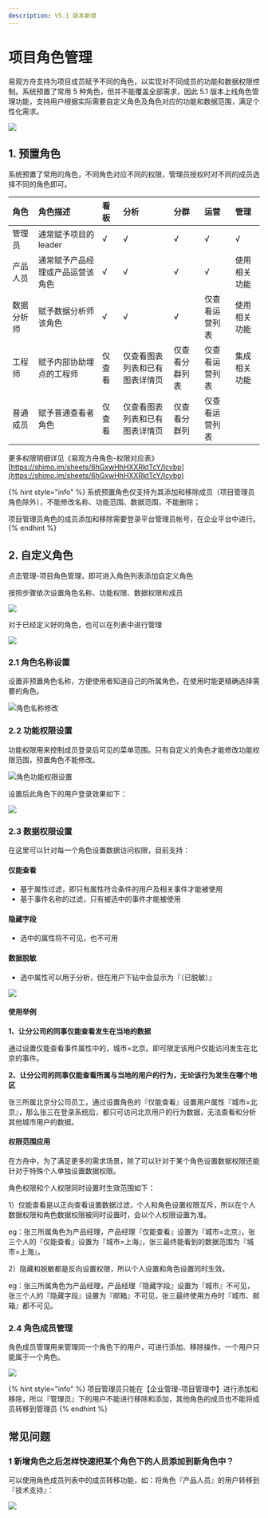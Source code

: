 ```yaml
---
description: V5.1 版本新增
---
```


# 项目角色管理

易观方舟支持为项目成员赋予不同的角色，以实现对不同成员的功能和数据权限控制。系统预置了常用 5 种角色，但并不能覆盖全部需求，因此 5.1 版本上线角色管理功能，支持用户根据实际需要自定义角色及角色对应的功能和数据范围，满足个性化需求。

![](../../.gitbook/assets/image%20%28359%29.png)

## 1. 预置角色

系统预置了常用的角色，不同角色对应不同的权限，管理员授权时对不同的成员选择不同的角色即可。

| 角色 | 角色描述 | 看板 | 分析 | 分群 | 运营 | 管理 |
| :--- | :--- | :--- | :--- | :--- | :--- | :--- |
| 管理员 | 通常赋予项目的leader | √ | √ | √ | √ | √ |
| 产品人员 | 通常赋予产品经理或产品运营该角色 | √ | √ | √ | √ | 使用相关功能 |
| 数据分析师 | 赋予数据分析师该角色 | √ | √ | √ | 仅查看运营列表 | 使用相关功能 |
| 工程师 | 赋予内部协助埋点的工程师 | 仅查看 | 仅查看图表列表和已有图表详情页 | 仅查看分群列表 | 仅查看运营列表 | 集成相关功能 |
| 普通成员 | 赋予普通查看者角色 | 仅查看 | 仅查看图表列表和已有图表详情页 | 仅查看分群列 | 仅查看运营列表 |  |

更多权限明细详见《易观方舟角色-权限对应表》 [https://shimo.im/sheets/6hGxwHhHXXRktTcY/Icvbp](https://shimo.im/sheets/6hGxwHhHXXRktTcY/Icvbp)

{% hint style="info" %}
系统预置角色仅支持为其添加和移除成员（项目管理员角色除外），不能修改名称、功能范围、数据范围，不能删除；

项目管理员角色的成员添加和移除需要登录平台管理员帐号，在企业平台中进行。
{% endhint %}

## 2. 自定义角色

点击管理-项目角色管理，即可进入角色列表添加自定义角色

按照步骤依次设置角色名称、功能权限、数据权限和成员

![](../../.gitbook/assets/image%20%28358%29.png)

对于已经定义好的角色，也可以在列表中进行管理

![](../../.gitbook/assets/image%20%28346%29.png)

### 2.1 角色名称设置

设置非预置角色名称，方便使用者知道自己的所属角色，在使用时能更精确选择需要的角色。

![&#x89D2;&#x8272;&#x540D;&#x79F0;&#x4FEE;&#x6539;](../../.gitbook/assets/image%20%28349%29.png)

### 2.2 功能权限设置

功能权限用来控制成员登录后可见的菜单范围。只有自定义的角色才能修改功能权限范围，预置角色不能修改。

![&#x89D2;&#x8272;&#x529F;&#x80FD;&#x6743;&#x9650;&#x8BBE;&#x7F6E;](https://gblobscdn.gitbook.com/assets%2F-LaKVSdcX30MGZ24jKF_%2F-M88iBPNIAF0Wgdge0LH%2F-M88vCrRi8_Fs8A_uNXv%2Fimage.png?alt=media&token=8ba6deba-9f62-414f-94ff-8eb8be4332de)

设置后此角色下的用户登录效果如下：

![](../../.gitbook/assets/image%20%28351%29.png)

### 2.3 数据权限设置

在这里可以针对每一个角色设置数据访问权限，目前支持：

#### **仅能查看**

* 基于属性过滤，即只有属性符合条件的用户及相关事件才能被使用
* 基于事件名称的过滤，只有被选中的事件才能被使用

#### **隐藏字段**

* 选中的属性将不可见，也不可用

#### **数据脱敏**

* 选中属性可以用于分析，但在用户下钻中会显示为『（已脱敏）』

![](../../.gitbook/assets/jie-ping-20200306-xia-wu-6.02.13.png)

#### 使用举例

**1、让分公司的同事仅能查看发生在当地的数据**

通过设置仅能查看事件属性中的，城市=北京。即可限定该用户仅能访问发生在北京的事件。

**2、让分公司的同事仅能查看所属与当地的用户的行为，无论该行为发生在哪个地区**

张三所属北京分公司员工，通过设置角色的『仅能查看』设置用户属性『城市=北京』，那么张三在登录系统后，都只可访问北京用户的行为数据，无法查看和分析其他城市用户的数据。

#### 权限范围应用

在方舟中，为了满足更多的需求场景，除了可以针对于某个角色设置数据权限还能针对于特殊个人单独设置数据权限。

角色权限和个人权限同时设置时生效范围如下： 

1）仅能查看是以正向查看设置数据过滤，个人和角色设置权限互斥，所以在个人数据权限和角色数据权限被同时设置时，会以个人权限设置为准。 

eg：张三所属角色为产品经理，产品经理『仅能查看』设置为『城市=北京』，张三个人的『仅能查看』设置为『城市=上海』，张三最终能看到的数据范围为『城市=上海』。

2）隐藏和脱敏都是反向设置权限，所以个人设置和角色设置同时生效。

 eg：张三所属角色为产品经理，产品经理『隐藏字段』设置为『城市』不可见，张三个人的『隐藏字段』设置为『邮箱』不可见，张三最终使用方舟时『城市、邮箱』都不可见。

### 2.4 角色成员管理

角色成员管理用来管理同一个角色下的用户，可进行添加、移除操作，一个用户只能属于一个角色。

![](../../.gitbook/assets/image%20%28355%29.png)

{% hint style="info" %}
项目管理员只能在【企业管理-项目管理中】进行添加和移除，所以『管理员』下的用户不能进行移除和添加，其他角色的成员也不能将成员转移到管理员
{% endhint %}

## 常见问题

### 1 新增角色之后怎样快速把某个角色下的人员添加到新角色中？

可以使用角色成员列表中的成员转移功能，如：将角色『产品人员』的用户转移到『技术支持』：

![](../../.gitbook/assets/image%20%28353%29.png)

